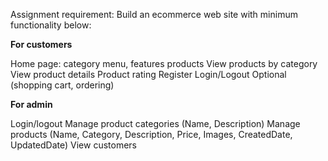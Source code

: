 
Assignment requirement: Build an ecommerce web site with minimum functionality below:

**For customers**

Home page: category menu, features products
View products by category
View product details
Product rating
Register
Login/Logout
Optional (shopping cart, ordering)

**For admin**

Login/logout
Manage product categories (Name, Description)
Manage products (Name, Category, Description, Price, Images, CreatedDate, UpdatedDate)
View customers
